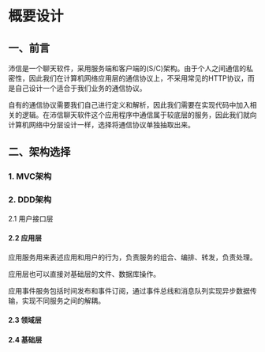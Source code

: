 # 概要设计

## 一、前言

沛信是一个聊天软件，采用服务端和客户端的(S/C)架构。由于个人之间通信的私密性，因此我们在计算机网络应用层的通信协议上，不采用常见的HTTP协议，而是自己设计一个适合于我们业务的通信协议。

自有的通信协议需要我们自己进行定义和解析，因此我们需要在实现代码中加入相关的逻辑。在沛信聊天软件这个应用程序中通信属于较底层的服务，因此我们就向计算机网络中分层设计一样，选择将通信协议单独抽取出来。

## 二、架构选择

### 1. MVC架构

### 2. DDD架构

2.1 用户接口层

#### 2.2 应用层

应用服务用来表述应用和用户的行为，负责服务的组合、编排、转发，负责处理。

应用层也可以直接对基础层的文件、数据库操作。

应用事件服务包括时间发布和事件订阅，通过事件总线和消息队列实现异步数据传输，实现不同服务之间的解耦。

#### 2.3 领域层

#### 2.4 基础层

